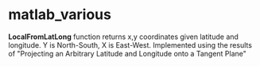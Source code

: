 # matlab_various


**LocalFromLatLong** function returns x,y coordinates given latitude and longitude. Y is North-South, X is East-West. Implemented using the results of "Projecting an Arbitrary Latitude and Longitude onto a Tangent Plane" 

